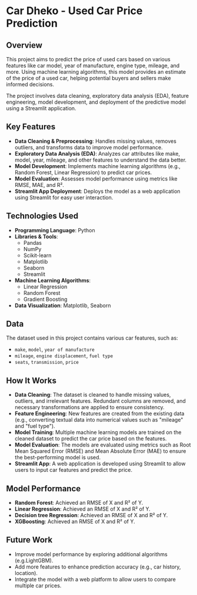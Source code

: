 # Car Dheko - Used Car Price Prediction

## Overview

This project aims to predict the price of used cars based on various features like car model, year of manufacture, engine type, mileage, and more. Using machine learning algorithms, this model provides an estimate of the price of a used car, helping potential buyers and sellers make informed decisions.

The project involves data cleaning, exploratory data analysis (EDA), feature engineering, model development, and deployment of the predictive model using a Streamlit application.

## Key Features

- **Data Cleaning & Preprocessing**: Handles missing values, removes outliers, and transforms data to improve model performance.
- **Exploratory Data Analysis (EDA)**: Analyzes car attributes like make, model, year, mileage, and other features to understand the data better.
- **Model Development**: Implements machine learning algorithms (e.g., Random Forest, Linear Regression) to predict car prices.
- **Model Evaluation**: Assesses model performance using metrics like RMSE, MAE, and R².
- **Streamlit App Deployment**: Deploys the model as a web application using Streamlit for easy user interaction.

## Technologies Used

- **Programming Language**: Python
- **Libraries & Tools**:
  - Pandas
  - NumPy
  - Scikit-learn
  - Matplotlib
  - Seaborn
  - Streamlit
- **Machine Learning Algorithms**:
  - Linear Regression
  - Random Forest
  - Gradient Boosting
- **Data Visualization**: Matplotlib, Seaborn

## Data

The dataset used in this project contains various car features, such as:

- `make`, `model`, `year of manufacture`
- `mileage`, `engine displacement`, `fuel type`
- `seats`, `transmission`, `price`

## How It Works

- **Data Cleaning**: The dataset is cleaned to handle missing values, outliers, and irrelevant features. Redundant columns are removed, and necessary transformations are applied to ensure consistency.
- **Feature Engineering**: New features are created from the existing data (e.g., converting textual data into numerical values such as "mileage" and "fuel type").
- **Model Training**: Multiple machine learning models are trained on the cleaned dataset to predict the car price based on the features.
- **Model Evaluation**: The models are evaluated using metrics such as Root Mean Squared Error (RMSE) and Mean Absolute Error (MAE) to ensure the best-performing model is used.
- **Streamlit App**: A web application is developed using Streamlit to allow users to input car features and predict the price.

## Model Performance

- **Random Forest**: Achieved an RMSE of X and R² of Y.
- **Linear Regression**: Achieved an RMSE of X and R² of Y.
- **Decision tree Regression**: Achieved an RMSE of X and R² of Y.
- **XGBoosting**: Achieved an RMSE of X and R² of Y.

## Future Work

- Improve model performance by exploring additional algorithms (e.g.LightGBM).
- Add more features to enhance prediction accuracy (e.g., car history, location).
- Integrate the model with a web platform to allow users to compare multiple car prices.

